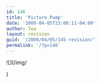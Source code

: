 ```yaml
---
id: 146
title: 'Picture Pump'
date: '2009-04-05T23:08:11-04:00'
author: Tea
layout: revision
guid: '/2009/04/05/145-revision/'
permalink: '/?p=146'
---
```


![](/img/
</p>
)